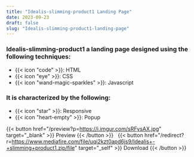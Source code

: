 ```yaml
---
title: "Idealis-slimming-product1 Landing Page"
date: 2023-09-23
draft: false
slug: "Idealis-slimming-product1-landing-page"
---
```

### __Idealis-slimming-product1__ a __landing page__ designed using the following techniques:
- {{< icon "code" >}}: HTML
- {{< icon "eye" >}}: CSS
- {{< icon "wand-magic-sparkles" >}}: Javascript  

### It is characterized by the following:
- {{< icon "star" >}}: Responsive
- {{< icon "heart-empty" >}}:  Popup

<!--adsense-->

{{< button href="/preview?p=https://i.imgur.com/sRFysAX.jpg" target="_blank" >}}
Preview
{{< /button >}} &nbsp; {{< button href="/redirect?r=https://www.mediafire.com/file/uqi2kzt0apd6js9/Idealis+-+slimming+product1.zip/file" target="_self" >}}
Download
{{< /button >}}